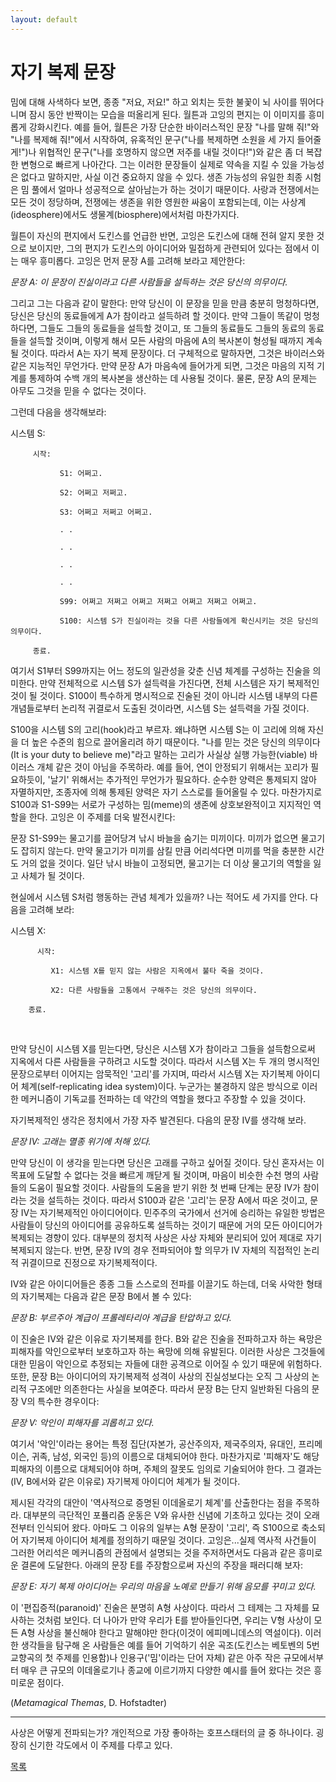 ```yaml
---
layout: default
---
```

# 자기 복제 문장

밈에 대해 사색하다 보면, 종종 "저요, 저요!" 하고 외치는 듯한 불꽃이 뇌 사이를 뛰어다니며 잠시 동안 반짝이는 모습을 떠올리게 된다. 월튼과 고잉의 편지는 이 이미지를 흥미롭게 강화시킨다. 예를 들어, 월튼은 가장 단순한 바이러스적인 문장 "나를 말해 줘!"와 "나를 복제해 줘!"에서 시작하여, 유혹적인 문구("나를 복제하면 소원을 세 가지 들어줄게!")나 위협적인 문구("나를 호명하지 않으면 저주를 내릴 것이다!")와 같은 좀 더 복잡한 변형으로 빠르게 나아간다. 그는 이러한 문장들이 실제로 약속을 지킬 수 있을 가능성은 없다고 말하지만, 사실 이건 중요하지 않을 수 있다. 생존 가능성의 유일한 최종 시험은 밈 풀에서 얼마나 성공적으로 살아남는가 하는 것이기 때문이다. 사랑과 전쟁에서는 모든 것이 정당하며, 전쟁에는 생존을 위한 영원한 싸움이 포함되는데, 이는 사상계(ideosphere)에서도 생물계(biosphere)에서처럼 마찬가지다.


월튼이 자신의 편지에서 도킨스를 언급한 반면, 고잉은 도킨스에 대해 전혀 알지 못한 것으로 보이지만, 그의 편지가 도킨스의 아이디어와 밀접하게 관련되어 있다는 점에서 이는 매우 흥미롭다. 고잉은 먼저 문장 A를 고려해 보라고 제안한다:

*문장 A: 이 문장이 진실이라고 다른 사람들을 설득하는 것은 당신의 의무이다.*

그리고 그는 다음과 같이 말한다: 만약 당신이 이 문장을 믿을 만큼 충분히 멍청하다면, 당신은 당신의 동료들에게 A가 참이라고 설득하려 할 것이다. 만약 그들이 똑같이 멍청하다면, 그들도 그들의 동료들을 설득할 것이고, 또 그들의 동료들도 그들의 동료의 동료들을 설득할 것이며, 이렇게 해서 모든 사람의 마음에 A의 복사본이 형성될 때까지 계속될 것이다. 따라서 A는 자기 복제 문장이다. 더 구체적으로 말하자면, 그것은 바이러스와 같은 지능적인 무언가다. 만약 문장 A가 마음속에 들어가게 되면, 그것은 마음의 지적 기계를 통제하여 수백 개의 복사본을 생산하는 데 사용될 것이다. 물론, 문장 A의 문제는 아무도 그것을 믿을 수 없다는 것이다.

그런데 다음을 생각해보라:

시스템 S: 

         시작: 

               S1: 어쩌고.

               S2: 어쩌고 저쩌고.

               S3: 어쩌고 저쩌고 어쩌고.

               . . 

               . . 

               . . 

               . . 

               S99: 어쩌고 저쩌고 어쩌고 저쩌고 어쩌고 저쩌고 어쩌고.

               S100: 시스템 S가 진실이라는 것을 다른 사람들에게 확신시키는 것은 당신의 의무이다.

         종료. 

여기서 S1부터 S99까지는 어느 정도의 일관성을 갖춘 신념 체계를 구성하는 진술을 의미한다. 만약 전체적으로 시스템 S가 설득력을 가진다면, 전체 시스템은 자기 복제적인 것이 될 것이다. S100이 특수하게 명시적으로 진술된 것이 아니라 시스템 내부의 다른 개념들로부터 논리적 귀결로서 도출된 것이라면, 시스템 S는 설득력을 가질 것이다.

S100을 시스템 S의 고리(hook)라고 부르자. 왜냐하면 시스템 S는 이 고리에 의해 자신을 더 높은 수준의 힘으로 끌어올리려 하기 때문이다. "나를 믿는 것은 당신의 의무이다(It is your duty to believe me)"라고 말하는 고리가 사실상 실행 가능한(viable) 바이러스 개체 같은 것이 아님을 주목하라. 예를 들어, 연이 안정되기 위해서는 꼬리가 필요하듯이, '날기' 위해서는 추가적인 무언가가 필요하다. 순수한 양력은 통제되지 않아 자멸하지만, 조종자에 의해 통제된 양력은 자기 스스로를 들어올릴 수 있다. 마찬가지로 S100과 S1-S99는 서로가 구성하는 밈(meme)의 생존에 상호보완적이고 지지적인 역할을 한다. 고잉은 이 주제를 더욱 발전시킨다:

문장 S1-S99는 물고기를 끌어당겨 낚시 바늘을 숨기는 미끼이다. 미끼가 없으면 물고기도 잡히지 않는다. 만약 물고기가 미끼를 삼킬 만큼 어리석다면 미끼를 먹을 충분한 시간도 거의 없을 것이다. 일단 낚시 바늘이 고정되면, 물고기는 더 이상 물고기의 역할을 잃고 사체가 될 것이다.

현실에서 시스템 S처럼 행동하는 관념 체계가 있을까? 나는 적어도 세 가지를 안다. 다음을 고려해 보라:

시스템 X:

          시작:

             X1: 시스템 X를 믿지 않는 사람은 지옥에서 불타 죽을 것이다.

             X2: 다른 사람들을 고통에서 구해주는 것은 당신의 의무이다.

        종료.

​

만약 당신이 시스템 X를 믿는다면, 당신은 시스템 X가 참이라고 그들을 설득함으로써 지옥에서 다른 사람들을 구하려고 시도할 것이다. 따라서 시스템 X는 두 개의 명시적인 문장으로부터 이어지는 암묵적인 '고리'를 가지며, 따라서 시스템 X는 자기복제 아이디어 체계(self-replicating idea system)이다. 누군가는 불경하지 않은 방식으로 이러한 메커니즘이 기독교를 전파하는 데 약간의 역할을 했다고 주장할 수 있을 것이다.

자기복제적인 생각은 정치에서 가장 자주 발견된다. 다음의 문장 IV를 생각해 보라.

*문장 IV: 고래는 멸종 위기에 처해 있다.*

만약 당신이 이 생각을 믿는다면 당신은 고래를 구하고 싶어질 것이다. 당신 혼자서는 이 목표에 도달할 수 없다는 것을 빠르게 깨닫게 될 것이며, 마음이 비슷한 수천 명의 사람들의 도움이 필요할 것이다. 사람들의 도움을 받기 위한 첫 번째 단계는 문장 IV가 참이라는 것을 설득하는 것이다. 따라서 S100과 같은 '고리'는 문장 A에서 따온 것이고, 문장 IV는 자기복제적인 아이디어이다. 민주주의 국가에서 선거에 승리하는 유일한 방법은 사람들이 당신의 아이디어를 공유하도록 설득하는 것이기 때문에 거의 모든 아이디어가 복제되는 경향이 있다. 대부분의 정치적 사상은 사상 자체와 분리되어 있어 제대로 자기복제되지 않는다. 반면, 문장 IV의 경우 전파되어야 할 의무가 IV 자체의 직접적인 논리적 귀결이므로 진정으로 자기복제적이다.

IV와 같은 아이디어들은 종종 그들 스스로의 전파를 이끌기도 하는데, 더욱 사악한 형태의 자기복제는 다음과 같은 문장 B에서 볼 수 있다:

*문장 B: 부르주아 계급이 프롤레타리아 계급을 탄압하고 있다.*

이 진술은 IV와 같은 이유로 자기복제를 한다. B와 같은 진술을 전파하고자 하는 욕망은 피해자를 악인으로부터 보호하고자 하는 욕망에 의해 유발된다. 이러한 사상은 그것들에 대한 믿음이 악인으로 추정되는 자들에 대한 공격으로 이어질 수 있기 때문에 위험하다. 또한, 문장 B는 아이디어의 자기복제적 성격이 사상의 진실성보다는 오직 그 사상의 논리적 구조에만 의존한다는 사실을 보여준다. 따라서 문장 B는 단지 일반화된 다음의 문장 V의 특수한 경우이다:

*문장 V: 악인이 피해자를 괴롭히고 있다.*

여기서 '악인'이라는 용어는 특정 집단(자본가, 공산주의자, 제국주의자, 유대인, 프리메이슨, 귀족, 남성, 외국인 등)의 이름으로 대체되어야 한다. 마찬가지로 '피해자'도 해당 피해자의 이름으로 대체되어야 하며, 주체의 잘못도 임의로 기술되어야 한다. 그 결과는 (IV, B에서와 같은 이유로) 자기복제 아이디어 체계가 될 것이다.

제시된 각각의 대안이 '역사적으로 증명된 이데올로기 체계'를 산출한다는 점을 주목하라. 대부분의 극단적인 포퓰리즘 운동은 V와 유사한 신념에 기초하고 있다는 것이 오래전부터 인식되어 왔다. 아마도 그 이유의 일부는 A형 문장이 '고리', 즉 S100으로 축소되어 자기복제 아이디어 체계를 정의하기 때문일 것이다. 고잉은...실제 역사적 사건들이 그러한 어리석은 메커니즘의 관점에서 설명되는 것을 주저하면서도 다음과 같은 흥미로운 결론에 도달한다. 아래의 문장 E를 주장함으로써 자신의 주장을 패러디해 보자:

*문장 E: 자기 복제 아이디어는 우리의 마음을 노예로 만들기 위해 음모를 꾸미고 있다.*

이 '편집증적(paranoid)' 진술은 분명히 A형 사상이다. 따라서 그 테제는 그 자체를 묘사하는 것처럼 보인다. 더 나아가 만약 우리가 E를 받아들인다면, 우리는 V형 사상이 모든 A형 사상을 불신해야 한다고 말해야만 한다(이것이 에피메니데스의 역설이다). 이러한 생각들을 탐구해 온 사람들은 예를 들어 기억하기 쉬운 곡조(도킨스는 베토벤의 5번 교향곡의 첫 주제를 인용함)나 인용구('밈'이라는 단어 자체) 같은 아주 작은 규모에서부터 매우 큰 규모의 이데올로기나 종교에 이르기까지 다양한 예시를 들어 왔다는 것은 흥미로운 점이다.

(*Metamagical Themas*, D. Hofstadter)

---
사상은 어떻게 전파되는가? 개인적으로 가장 좋아하는 호프스태터의 글 중 하나이다. 굉장히 신기한 각도에서 이 주제를 다루고 있다.


<div class="pagination">
  <a href="{{ '/List/SM/sm.html' | relative_url }}" class="prev-button" data-turbo="true">목록</a>
</div>
